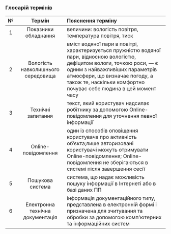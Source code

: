 ### Глосарій термінів
|№|Термін|Пояснення терміну|
|:-:|:-:|:-|
|1|Показники обладнання|величини: вологість повітря, температура повітря, тиск|
|2|Вологість навколишнього середовища| вміст водяної пари в повітрі, характеризується пружністю водяної пари, відносною вологістю, дефіцитом вологи, точкою роси, — є одним з найважливіших параметрів атмосфери, що визначає погоду, а також те, наскільки комфортно почуває себе людина в цей момент часу|
|3|Технічні запитання|текст, який користувач надсилає робітнику за допомогою Online-повідомлення для уточнення певної інформації|
|4|Online-повідомлення|один із способів оповіщення користувача про активність обʼєкта;лише авторизовані користувачі можуть отримувати Online-повідомлення; Online-повідомлення не зберігаються в системі після завершення сесії|
|5|Пошукова система|система, що надає можливість пошуку інформації в Інтернеті або в базі даних ПП|
|6|Електронна технічна документація|інформація документаційного типу, представлена в електронній формі і призначена для зчитування та обробки за допомогою комп'ютерних та інформаційних систем|
